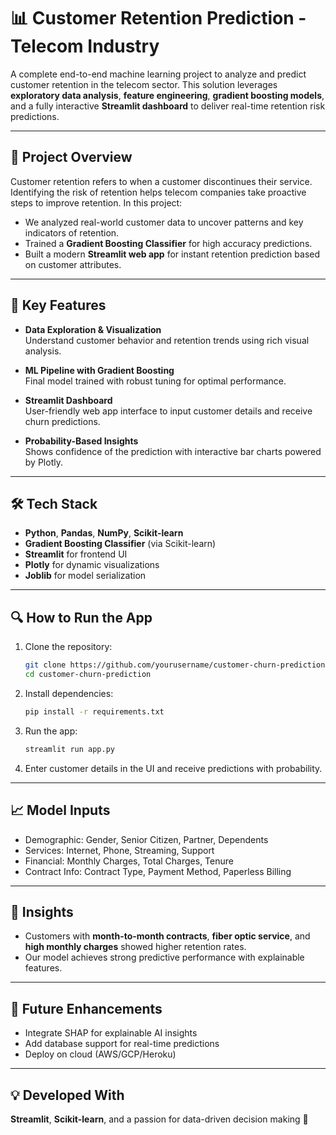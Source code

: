 
# 📊 Customer Retention Prediction - Telecom Industry

A complete end-to-end machine learning project to analyze and predict customer retention in the telecom sector. This solution leverages **exploratory data analysis**, **feature engineering**, **gradient boosting models**, and a fully interactive **Streamlit dashboard** to deliver real-time retention risk predictions.

---

## 🚀 Project Overview

Customer retention refers to when a customer discontinues their service. Identifying the risk of retention helps telecom companies take proactive steps to improve retention. In this project:

- We analyzed real-world customer data to uncover patterns and key indicators of retention.
- Trained a **Gradient Boosting Classifier** for high accuracy predictions.
- Built a modern **Streamlit web app** for instant retention prediction based on customer attributes.

---

## 🎯 Key Features

- **Data Exploration & Visualization**  
  Understand customer behavior and retention trends using rich visual analysis.

- **ML Pipeline with Gradient Boosting**  
  Final model trained with robust tuning for optimal performance.

- **Streamlit Dashboard**  
  User-friendly web app interface to input customer details and receive churn predictions.

- **Probability-Based Insights**  
  Shows confidence of the prediction with interactive bar charts powered by Plotly.

---

## 🛠️ Tech Stack

- **Python**, **Pandas**, **NumPy**, **Scikit-learn**
- **Gradient Boosting Classifier** (via Scikit-learn)
- **Streamlit** for frontend UI
- **Plotly** for dynamic visualizations
- **Joblib** for model serialization

---

## 🔍 How to Run the App

1. Clone the repository:
   ```bash
   git clone https://github.com/yourusername/customer-churn-prediction.git
   cd customer-churn-prediction
   ```

2. Install dependencies:
   ```bash
   pip install -r requirements.txt
   ```

3. Run the app:
   ```bash
   streamlit run app.py
   ```

4. Enter customer details in the UI and receive predictions with probability.

---

## 📈 Model Inputs

- Demographic: Gender, Senior Citizen, Partner, Dependents  
- Services: Internet, Phone, Streaming, Support  
- Financial: Monthly Charges, Total Charges, Tenure  
- Contract Info: Contract Type, Payment Method, Paperless Billing

---

## 🧠 Insights

- Customers with **month-to-month contracts**, **fiber optic service**, and **high monthly charges** showed higher retention rates.
- Our model achieves strong predictive performance with explainable features.

---

## 🏁 Future Enhancements

- Integrate SHAP for explainable AI insights  
- Add database support for real-time predictions  
- Deploy on cloud (AWS/GCP/Heroku)

---

## 💡 Developed With

**Streamlit**, **Scikit-learn**, and a passion for data-driven decision making 🚀
